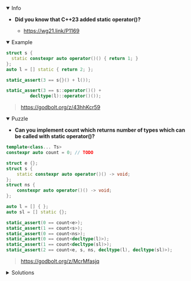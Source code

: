 <details open><summary>Info</summary><p>

* **Did you know that C++23 added static operator()?**

  * https://wg21.link/P1169

</p></details><details open><summary>Example</summary><p>

```cpp
struct s {
  static constexpr auto operator()() { return 1; }
};
auto l = [] static { return 2; };

static_assert(3 == s{}() + l());

static_assert(3 == s::operator()() +
         decltype(l)::operator()());
```

> https://godbolt.org/z/43hhKcr59

</p></details><details open><summary>Puzzle</summary><p>

* **Can you implement count which returns number of types which can be called with static operator()?**

```cpp
template<class... Ts>
constexpr auto count = 0; // TODO

struct e {};
struct s {
    static constexpr auto operator()() -> void;
};
struct ns {
    constexpr auto operator()() -> void;
};

auto l = [] { };
auto sl = [] static {};

static_assert(0 == count<e>);
static_assert(1 == count<s>);
static_assert(0 == count<ns>);
static_assert(0 == count<decltype(l)>);
static_assert(1 == count<decltype(sl)>);
static_assert(2 == count<e, s, ns, decltype(l), decltype(sl)>);
```

> https://godbolt.org/z/McrMfasjq

</p></details><details><summary>Solutions</summary><p>

```c++
template<class... Ts>
constexpr auto count = (requires { (void*)&Ts::operator(); } + ... + 0);
```

> https://godbolt.org/z/Td6zxxaoM

```c++
template<class... Ts>
constexpr auto count = (0 + ... + requires{Ts::operator();});
```

> https://godbolt.org/z/P74br35qh

```cpp
template <class... Ts>
constexpr auto count = (... + requires { Ts::operator()(); });
```

> https://godbolt.org/z/KoP4sxrxr 

```cpp
template <class T>
concept is_static_call_operator = requires{T::operator()();};

template<class... Ts>
constexpr auto count = (0 + ... + is_static_call_operator<Ts>)
```

> https://godbolt.org/z/TEPKG3xa8

```cpp
template<class... Ts>
constexpr auto count =
(0 + ... + requires{Ts::operator()();})
```

>  https://godbolt.org/z/f1xKoEvKz

```cpp
template<class T>
constexpr auto has_static_operator = [](){
    if constexpr (requires { T::operator();}){
        return 1;
    }
    else{
        return 0;
    }
}();

template<class... Ts>
constexpr auto count = [](){
    return 0 + (... + has_static_operator<Ts>);
}();
```

> https://godbolt.org/z/j3a6o78Wf

```cpp
template<typename T>
concept HasStaticOp = requires(T) { T::operator(); };

template<class... Ts>
constexpr auto count = (HasStaticOp<Ts> + ...);
```

> https://godbolt.org/z/Yz53ebYn9

```cpp
template<class... Ts>
constexpr auto count = [] -> int {
    return (requires {Ts::operator()();}+...);
}();
```

> https://godbolt.org/z/ne73vMMPW
